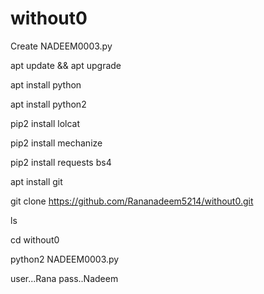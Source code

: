 # without0 
Create NADEEM0003.py

apt update && apt upgrade

apt install python

apt install python2

pip2 install lolcat

pip2 install mechanize

pip2 install requests bs4

apt install git

git clone https://github.com/Rananadeem5214/without0.git

ls

cd without0

python2 NADEEM0003.py

user...Rana 
pass..Nadeem
